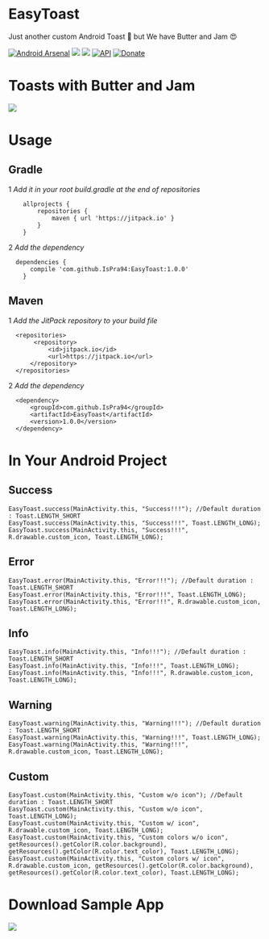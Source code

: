 # EasyToast
Just another custom Android Toast 🍞 but We have Butter and Jam 😍

[![Android Arsenal](https://img.shields.io/badge/Android%20Arsenal-EasyToast-brightgreen.svg?style=flat)](https://android-arsenal.com/details/1/6209)
[![](https://jitpack.io/v/IsPra94/EasyToast.svg)](https://jitpack.io/#IsPra94/EasyToast)
<a href="http://www.methodscount.com/?lib=com.github.IsPra94%3AEasyToast%3A1.0.0"><img src="https://img.shields.io/badge/Size-29 KB-e91e63.svg"/></a>
[![API](https://img.shields.io/badge/API-11%2B-brightgreen.svg?style=flat)](https://android-arsenal.com/api?level=11)
[![Donate](https://img.shields.io/badge/Donate-PayPal-green.svg)](https://www.paypal.me/medialablk)

# Toasts with Butter and Jam

![](http://i63.tinypic.com/2nrbyr.png)

# Usage

## Gradle
      
1 *Add it in your root build.gradle at the end of repositories*

	    allprojects {
		    repositories {
			    maven { url 'https://jitpack.io' }
		    }
	    }
  
  2 *Add the dependency*
  
  	  dependencies {
	      compile 'com.github.IsPra94:EasyToast:1.0.0'
	    }

  
## Maven

1 *Add the JitPack repository to your build file*

	  <repositories>
		   <repository>
		       <id>jitpack.io</id>
		       <url>https://jitpack.io</url>
		  </repository>
	  </repositories>
  
 2 *Add the dependency*
 
 	  <dependency>
	      <groupId>com.github.IsPra94</groupId>
	      <artifactId>EasyToast</artifactId>
	      <version>1.0.0</version>
	  </dependency>

# In Your Android Project

 ## Success
 
    EasyToast.success(MainActivity.this, "Success!!!"); //Default duration : Toast.LENGTH_SHORT
    EasyToast.success(MainActivity.this, "Success!!!", Toast.LENGTH_LONG);
    EasyToast.success(MainActivity.this, "Success!!!", R.drawable.custom_icon, Toast.LENGTH_LONG);
    
 ## Error
 
    EasyToast.error(MainActivity.this, "Error!!!"); //Default duration : Toast.LENGTH_SHORT
    EasyToast.error(MainActivity.this, "Error!!!", Toast.LENGTH_LONG);
    EasyToast.error(MainActivity.this, "Error!!!", R.drawable.custom_icon, Toast.LENGTH_LONG);
    
 ## Info
 
    EasyToast.info(MainActivity.this, "Info!!!"); //Default duration : Toast.LENGTH_SHORT
    EasyToast.info(MainActivity.this, "Info!!!", Toast.LENGTH_LONG);
    EasyToast.info(MainActivity.this, "Info!!!", R.drawable.custom_icon, Toast.LENGTH_LONG);
    
 ## Warning
 
    EasyToast.warning(MainActivity.this, "Warning!!!"); //Default duration : Toast.LENGTH_SHORT
    EasyToast.warning(MainActivity.this, "Warning!!!", Toast.LENGTH_LONG);
    EasyToast.warning(MainActivity.this, "Warning!!!", R.drawable.custom_icon, Toast.LENGTH_LONG);
    
 ## Custom
 
    EasyToast.custom(MainActivity.this, "Custom w/o icon"); //Default duration : Toast.LENGTH_SHORT
    EasyToast.custom(MainActivity.this, "Custom w/o icon", Toast.LENGTH_LONG);
    EasyToast.custom(MainActivity.this, "Custom w/ icon", R.drawable.custom_icon, Toast.LENGTH_LONG);
    EasyToast.custom(MainActivity.this, "Custom colors w/o icon", getResources().getColor(R.color.background), getResources().getColor(R.color.text_color), Toast.LENGTH_LONG);
    EasyToast.custom(MainActivity.this, "Custom colors w/ icon", R.drawable.custom_icon, getResources().getColor(R.color.background), getResources().getColor(R.color.text_color), Toast.LENGTH_LONG);
 
 # Download Sample App
 
 [![](https://www.apkbc.com/wp-content/uploads/2017/06/download-apk-button.png)](https://github.com/IsPra94/EasyToast/blob/master/EasyToastSample.apk?raw=true)
    


